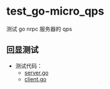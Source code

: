 # test_go-micro_qps
测试  go nrpc 服务器的 qps


## 回显测试

- 测试代码：
  - [server.go](server.go)
  - [client.go](client.go)

